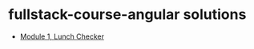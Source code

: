 # fullstack-course-angular solutions
- [Module 1, Lunch Checker](https://vladimirdeminenko.github.io/fullstack-course-angular/module1-solution/ "Lunch Checker")
